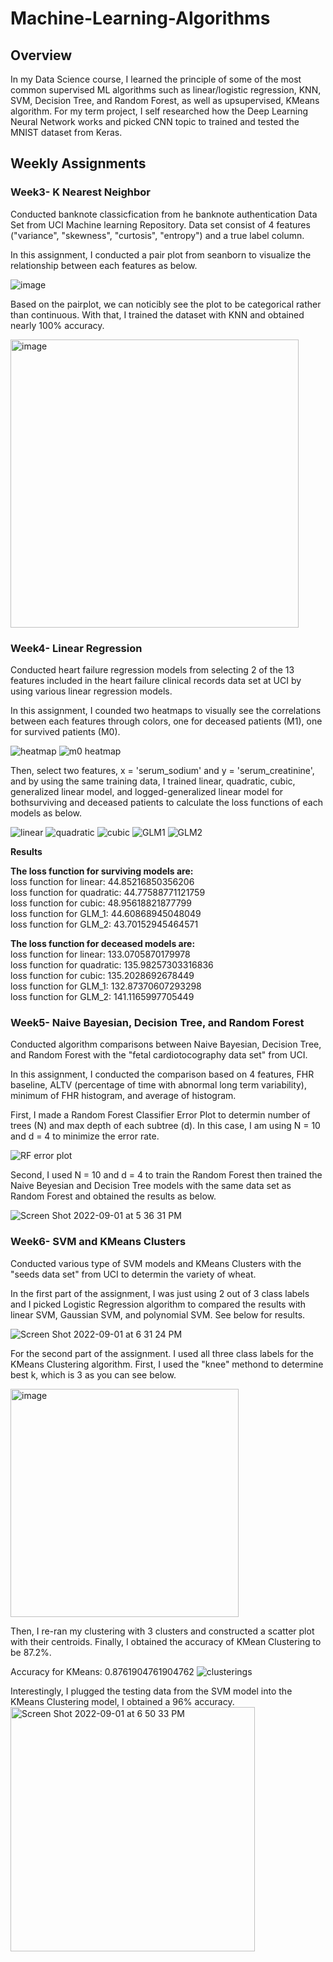 # Machine-Learning-Algorithms

## Overview
In my Data Science course, I learned the principle of some of the most common supervised ML algorithms such as linear/logistic regression, KNN, SVM, Decision Tree, and Random Forest, as well as upsupervised, KMeans algorithm. For my term project, I self researched how the Deep Learning Neural Network works and picked CNN topic to trained and tested the MNIST dataset from Keras.

## Weekly Assignments

### Week3- K Nearest Neighbor
Conducted banknote classicfication from he banknote authentication Data Set from UCI Machine learning Repository. Data set consist of 4 features ("variance", "skewness", "curtosis", "entropy") and a true label column. 

In this assignment, I conducted a pair plot from seanborn to visualize the relationship between each features as below.

![image](https://user-images.githubusercontent.com/84875731/188002680-77fbb28d-c733-4378-8cd8-c6adacf8004d.png)

Based on the pairplot, we can noticibly see the plot to be categorical rather than continuous. With that, I trained the dataset with KNN and obtained nearly 100% accuracy.

<img width="461" alt="image" src="https://user-images.githubusercontent.com/84875731/188003909-429d77e3-487d-4210-b2b7-a3a793f6e436.png">

### Week4- Linear Regression
Conducted heart failure regression models from selecting 2 of the 13 features included in the heart failure clinical records data set at UCI by using various linear regression models.

In this assignment, I counded two heatmaps to visually see the correlations between each features through colors, one for deceased patients (M1), one for survived patients (M0). 

![heatmap](https://user-images.githubusercontent.com/84875731/188007872-18093c19-ed74-422c-a8eb-e891897e678f.png)
![m0 heatmap](https://user-images.githubusercontent.com/84875731/188008819-b8a2fdae-18b2-41f4-b1a3-e8ad38d8447e.png)

Then, select two features, x = 'serum_sodium' and y = 'serum_creatinine', and by using the same training data, I trained linear, quadratic, cubic, generalized linear model, and logged-generalized linear model for bothsurviving and deceased patients to calculate the loss functions of each models as below.

![linear](https://user-images.githubusercontent.com/84875731/188009313-e3f899b6-af44-4762-9c48-3970d8bf1c92.png)
![quadratic](https://user-images.githubusercontent.com/84875731/188009329-6130571d-c015-4ce3-a4de-f72c7090ed3b.png)
![cubic](https://user-images.githubusercontent.com/84875731/188009360-05d1bacc-483e-42c5-81bb-5cfc3b93634e.png)
![GLM1](https://user-images.githubusercontent.com/84875731/188009374-9aefc4d6-7db9-43a8-95cb-e1845aecaa18.png)
![GLM2](https://user-images.githubusercontent.com/84875731/188009383-cad0070a-780c-480f-b713-004f7367c794.png)

**Results**<br />

**The loss function for surviving models are:**<br />
loss function for linear: 44.85216850356206<br />
loss function for quadratic: 44.77588771121759<br />
loss function for cubic: 48.95618821877799<br />
loss function for GLM_1: 44.60868945048049<br />
loss function for GLM_2: 43.70152945464571<br />

**The loss function for deceased models are:**<br />
loss function for linear: 133.0705870179978<br />
loss function for quadratic: 135.98257303316836<br />
loss function for cubic: 135.2028692678449<br />
loss function for GLM_1: 132.87370607293298<br />
loss function for GLM_2: 141.1165997705449

### Week5- Naive Bayesian, Decision Tree, and Random Forest
Conducted algorithm comparisons between Naive Bayesian, Decision Tree, and Random Forest with the "fetal cardiotocography data set" from UCI.

In this assignment, I conducted the comparison based on 4 features, FHR baseline, ALTV (percentage of time with abnormal long term variability), minimum of FHR histogram, and average of histogram.

First, I made a Random Forest Classifier Error Plot to determin number of trees (N) and max depth of each subtree (d). In this case, I am using N = 10 and d = 4 to minimize the error rate.

![RF error plot](https://user-images.githubusercontent.com/84875731/188034554-c25046d7-a40f-425d-82f3-17a97479b6eb.png)

Second, I used N = 10 and d = 4 to train the Random Forest then trained the Naive Beyesian and Decision Tree models with the same data set as Random Forest and obtained the results as below.

![Screen Shot 2022-09-01 at 5 36 31 PM](https://user-images.githubusercontent.com/84875731/188034983-11581e1a-477c-473c-99d7-2185ae55c26f.png)

### Week6- SVM and KMeans Clusters
Conducted various type of SVM models and KMeans Clusters with the "seeds data set" from UCI to determin the variety of wheat.

In the first part of the assignment, I was just using 2 out of 3 class labels and I picked Logistic Regression algorithm to compared the results with linear SVM, Gaussian SVM, and polynomial SVM. See below for results.

![Screen Shot 2022-09-01 at 6 31 24 PM](https://user-images.githubusercontent.com/84875731/188039907-2298c82a-ddc2-4ff5-9c66-d3a1ad90daa6.png)

For the second part of the assignment. I used all three class labels for the KMeans Clustering algorithm. First, I used the "knee" methond to determine best k, which is 3 as you can see below.

<img width="365" alt="image" src="https://user-images.githubusercontent.com/84875731/188040101-9f565e3c-42e6-4920-b92b-5ab223f47bd7.png">

Then, I re-ran my clustering with 3 clusters and constructed a scatter plot with their centroids. Finally, I obtained the accuracy of KMean Clustering to be 87.2%. 

Accuracy for KMeans: 0.8761904761904762
![clusterings](https://user-images.githubusercontent.com/84875731/188040360-9535affb-bb7d-4835-b60c-443489409a1e.png)


Interestingly, I plugged the testing data from the SVM model into the KMeans Clustering model, I obtained a 96% accuracy.
<img width="391" alt="Screen Shot 2022-09-01 at 6 50 33 PM" src="https://user-images.githubusercontent.com/84875731/188041772-5343c06a-95f9-4d5b-b44f-641a22d8f1d6.png">


